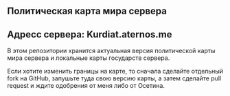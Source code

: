 Политическая карта мира сервера
--------------------------------
Адресс сервера: Kurdiat.aternos.me
--------------------------------
В этом репозитории хранится актуальная версия политической карты мира сервера
и локальные карты государств сервера.

Если хотите изменить границы на карте, то сначала сделайте отдельный fork на GitHub, запушьте туда
свою версию карты, а затем сделайте pull request и ждите одобрения от меня либо от Осетина.

